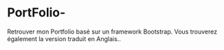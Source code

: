 # PortFolio-
Retrouver mon Portfolio basé sur un framework Bootstrap.
Vous trouverez également la version traduit en Anglais.. 
